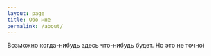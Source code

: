 ```yaml
---
layout: page
title: Обо мне
permalink: /about/
---
```


Возможно когда-нибудь здесь что-нибудь будет.
Но это не точно)
